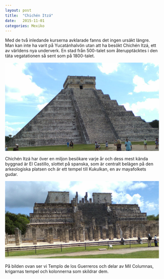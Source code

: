 ```yaml
---
layout: post
title:  "Chichén Itzá"
date:   2015-11-01
categories: Mexiko
---
```

Med de två inledande kurserna avklarade fanns det ingen ursäkt längre. Man kan inte ha varit på Yucatánhalvön utan att
ha besökt Chichén Itzá, ett av världens nya underverk. En stad från 500-talet som återupptäcktes i den täta vegatationen
så sent som på 1800-talet.

![Chichén Itzá](/pics/chichenitza.jpg)

Chichén Itzá har över en miljon besökare varje år och dess mest kända byggnad är El Castillo, slottet på spanska, som
är centralt belägen på den arkeologiska platsen och är ett tempel till Kukulkan, en av mayafolkets gudar.

![Chichén Itzá](/pics/chichenitza2.jpg)

På bilden ovan ser vi Templo de los Guerreros och delar av Mil Columnas, krigarnas tempel och kolonnerna som skildrar
dem.